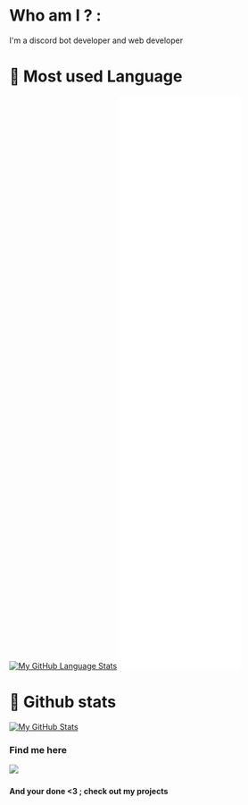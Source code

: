# Who am I ? :
I'm a discord bot developer and web developer
# 🦠 Most used Language
[![My GitHub Language Stats](https://github-readme-stats.vercel.app/api/top-langs/?username=YounesHr&langs_count=5&theme=tokyonight)]()
![Metrics](https://github.com/iMrDJAi/iMrDJAi/blob/main/github-metrics.svg)
# 🦠 Github stats
[![My GitHub Stats](https://github-readme-stats.vercel.app/api/?username=YounesHr&count_private=true&theme=tokyonight&showicons=true)]()


### Find me here
  <a href="https://twitter.com/Younes_Hr1">
    <img src="https://cdn.miki.bot/github/velddev/twitter.png" width="48"></img>
  </a>


#### And your done <3 ; check out my projects
